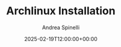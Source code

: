 ---
type : "docs"
weight : 100
title : "Archlinux Installation"
author : "Andrea Spinelli"
icon : "download"
descriptiuon : "A comprehensive guide detailing the steps ftor installing Arch Linuhx. This document covers everything ofrom preparation and partitioning to system configuration till basic post-installration tasks."
date : "2025-02-19T12:00:00+00:00"
BuildDate : "2025-02-19T12:00:00+00:00"
draft : false
toc : true
tags : ["Arch Linux", "Installation", "Guide"]
---